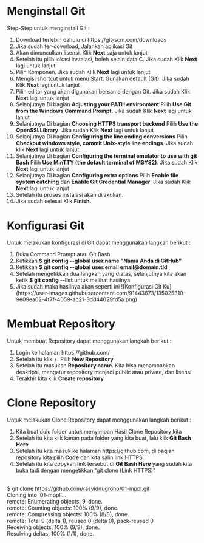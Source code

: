 <h1>Menginstall Git</h1>

Step-Step untuk menginstall Git :

<ol>
  <li>Download terlebih dahulu di https://git-scm.com/downloads</li>
  <li>Jika sudah ter-download, Jalankan aplikasi Git</li>
  <li>Akan dimunculkan lisensi. Klik <b>Next</b> saja untuk lanjut</li>
  <li>Setelah itu pilih lokasi instalasi, boleh selain data C. Jika sudah Klik <b>Next</b> lagi untuk lanjut</li>
  <li>Pilih Komponen. Jika sudah Klik <b>Next</b> lagi untuk lanjut</li>
  <li>Mengisi shortcut untuk menu Start. Gunakan default (Git). Jika sudah Klik <b>Next</b> lagi untuk lanjut</li>
  <li>Pilih editor yang akan digunakan bersama dengan Git.  Jika sudah Klik <b>Next</b> lagi untuk lanjut</li>
  <li>Selanjutnya Di bagian <b>Adjusting your PATH environment</b> Pilih <b>Use Git from the Windows Command Prompt</b>. Jika sudah Klik <b>Next</b> lagi untuk lanjut</li>
  <li>Selanjutnya Di bagian <b>Choosing HTTPS transport backend</b> Pilih <b>Use the OpenSSLLibrary</b>. Jika sudah Klik <b>Next</b> lagi untuk lanjut</li>
  <li>Selanjutnya Di bagian <b>Configuring the line ending conversions</b> Pilih <b>Checkout windows style, commit Unix-style line endings</b>. Jika sudah klik <b>Next</b> lagi untuk lanjut</li>
  <li>Selanjutnya Di bagian <b>Configuring the terminal emulator to use with git Bash</b> Pilih <b>Use MinTTY (the default terminal of MSYS2)</b>. Jika sudah Klik <b>Next</b> lagi untuk lanjut</li>
  <li>Selanjutnya Di bagian <b>Configuring extra options</b> Pilih <b>Enable file system catching</b> dan <b>Enable Git Credential Manager</b>. Jika sudah Klik <b>Next</b> lagi untuk lanjut</li>
  <li>Setelah itu proses instalasi akan dilakukan.</li>
  <li>Jika sudah selesai Klik <b>Finish.</b>
</ol>

<h1> Konfigurasi Git</h1>

Untuk melakukan konfigurasi di Git dapat menggunakan langkah berikut :

<ol>
  <li>Buka Command Prompt atau Git Bash</li>
  <li>Ketikkan <b>$ git config --global user.name "Nama Anda di GitHub"</b></li>
  <li>Ketikkan <b>$ git config --global user.email email@domain.tld</b></li>
  <li>Setelah mengetikkan dua langkah yang diatas, selanjutnya kita akan ketik <b> $ git config --list</b> untuk melihat hasilnya</li>
  <li> Jika sudah maka hasilnya akan seperti ini ![Konfigurasi Git Ku](https://user-images.githubusercontent.com/91443673/135025310-9e09ea02-4f7f-4059-ac21-3dd44029fd5a.png)</li>
</ol>

<h1>Membuat Repository</h1>

Untuk membuat Repository dapat menggunakan langkah berikut :

<ol>
  <li>Login ke halaman https://github.com/</li>
  <li>Setelah itu klik +. Pilih <b>New Repository</b></li>
  <li>Setelah itu masukan <b>Repository name</b>. Kita bisa menambahkan deskripsi, mengatur repository menjadi public atau private, dan lisensi</li>
  <li>Terakhir kita klik <b>Create repository</b></li>
</ol>

<h1>Clone Repository</h1>

Untuk melakukan Clone Repository dapat menggunakan langkah berikut :

<ol>
  <li>Kita buat dulu folder untuk menyimpan Hasil Clone Repository kita</li>
  <li>Setelah itu kita klik kanan pada folder yang kita buat, lalu klik <b>Git Bash Here</b></li>
  <li>Setelah itu kita masuk ke halaman https://github.com, di bagian repository kita pilih <b>Code</b> dan kita salin link HTTPS</li>
  <li> Setelah itu kita copykan link tersebut di <b>Git Bash Here</b> yang sudah kita buka tadi dengan mengetikkan,"git clone (Link HTTPS)"
</ol>

<br>$ git clone https://github.com/rasyidnugroho/01-mppl.git
<br>Cloning into '01-mppl'...
<br>remote: Enumerating objects: 9, done.
<br>remote: Counting objects: 100% (9/9), done.
<br>remote: Compressing objects: 100% (8/8), done.
<br>remote: Total 9 (delta 1), reused 0 (delta 0), pack-reused 0
<br>Receiving objects: 100% (9/9), done.
<br>Resolving deltas: 100% (1/1), done.
